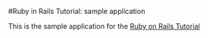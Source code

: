 #Ruby in Rails Tutorial: sample application

This is the sample application for the [Ruby on Rails Tutorial](http://railstutorial.org)